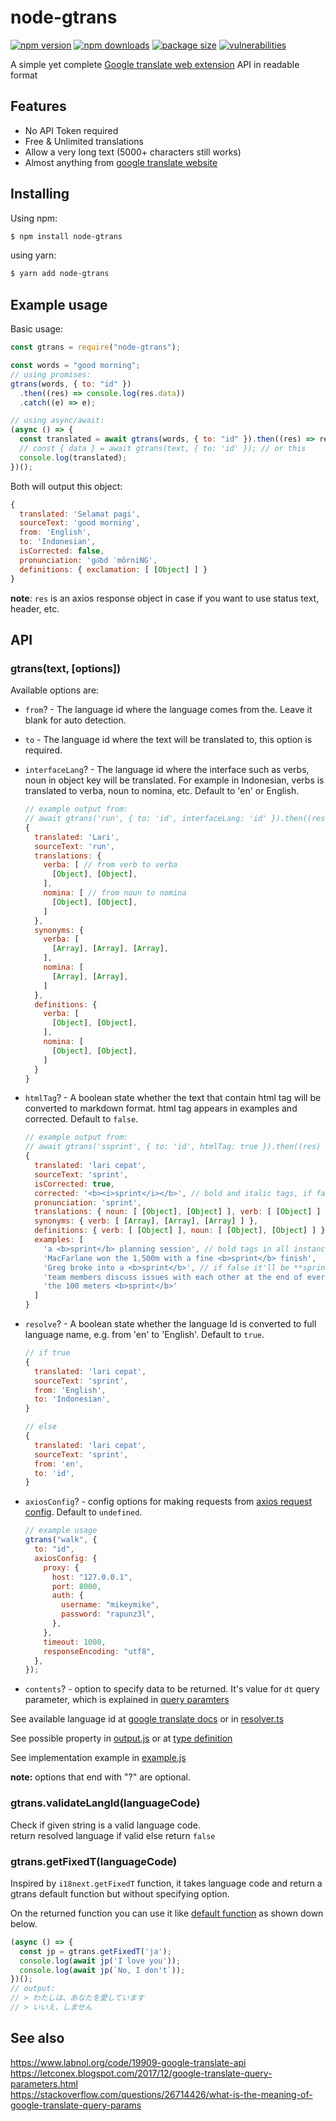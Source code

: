 # node-gtrans

[![npm version](https://img.shields.io/npm/v/node-gtrans)](https://www.npmjs.org/package/node-gtrans)
[![npm downloads](https://img.shields.io/npm/dt/node-gtrans)](https://npm-stat.com/charts.html?package=node-gtrans)
[![package size](https://img.shields.io/bundlephobia/min/node-gtrans)](https://bundlephobia.com/result?p=node-gtrans)
[![vulnerabilities](https://img.shields.io/snyk/vulnerabilities/npm/node-gtrans)](https://snyk.io/test/npm/node-gtrans)

A simple yet complete [Google translate web extension](https://chrome.google.com/webstore/detail/google-translate/aapbdbdomjkkjkaonfhkkikfgjllcleb) API in readable format

## Features

- No API Token required
- Free & Unlimited translations
- Allow a very long text (5000+ characters still works)
- Almost anything from [google translate website](https://translate.google.com/?sl=en&tl=id&text=run&op=translate)

## Installing

Using npm:

```bash
$ npm install node-gtrans
```

using yarn:

```bash
$ yarn add node-gtrans
```

## Example usage

Basic usage:

```js
const gtrans = require("node-gtrans");

const words = "good morning";
// using promises:
gtrans(words, { to: "id" })
  .then((res) => console.log(res.data))
  .catch((e) => e);

// using async/await:
(async () => {
  const translated = await gtrans(words, { to: "id" }).then((res) => res.data);
  // const { data } = await gtrans(text, { to: 'id' }); // or this
  console.log(translated);
})();
```

Both will output this object:

```js
{
  translated: 'Selamat pagi',
  sourceText: 'good morning',
  from: 'English',
  to: 'Indonesian',
  isCorrected: false,
  pronunciation: 'ɡo͝od ˈmôrniNG',
  definitions: { exclamation: [ [Object] ] }
}
```

**note**: `res` is an axios response object in case if you want to use status text, header, etc.

## API

### gtrans(text, [options])

Available options are:

- `from`? - The language id where the language comes from the. Leave it blank for auto detection.
- `to` - The language id where the text will be translated to, this option is required.
- `interfaceLang`? - The language id where the interface such as verbs, noun in object key will be translated. For example
  in Indonesian, verbs is translated to verba, noun to nomina, etc. Default to 'en' or English.

  ```js
  // example output from:
  // await gtrans('run', { to: 'id', interfaceLang: 'id' }).then((res) => res.data);
  {
    translated: 'Lari',
    sourceText: 'run',
    translations: {
      verba: [ // from verb to verba
        [Object], [Object],
      ],
      nomina: [ // from noun to nomina
        [Object], [Object],
      ]
    },
    synonyms: {
      verba: [
        [Array], [Array], [Array],
      ],
      nomina: [
        [Array], [Array],
      ]
    },
    definitions: {
      verba: [
        [Object], [Object],
      ],
      nomina: [
        [Object], [Object],
      ]
    }
  }
  ```

- `htmlTag`? - A boolean state whether the text that contain html tag will be converted to markdown format.
  html tag appears in examples and corrected. Default to `false`.

  ```js
  // example output from:
  // await gtrans('ssprint', { to: 'id', htmlTag: true }).then((res) => res.data);
  {
    translated: 'lari cepat',
    sourceText: 'sprint',
    isCorrected: true,
    corrected: '<b><i>sprint</i></b>', // bold and italic tags, if false it'll be ***sprint***
    pronunciation: 'sprint',
    translations: { noun: [ [Object], [Object] ], verb: [ [Object] ] },
    synonyms: { verb: [ [Array], [Array], [Array] ] },
    definitions: { verb: [ [Object] ], noun: [ [Object], [Object] ] },
    examples: [
      'a <b>sprint</b> planning session', // bold tags in all instances of examples list
      'MacFarlane won the 1,500m with a fine <b>sprint</b> finish',
      'Greg broke into a <b>sprint</b>', // if false it'll be **sprint**
      'team members discuss issues with each other at the end of every <b>sprint</b>',
      'the 100 meters <b>sprint</b>'
    ]
  }
  ```

- `resolve`? - A boolean state whether the language Id is converted to full language name, e.g. from 'en' to 'English'.
  Default to `true`.

  ```js
  // if true
  {
    translated: 'lari cepat',
    sourceText: 'sprint',
    from: 'English',
    to: 'Indonesian',
  }

  // else
  {
    translated: 'lari cepat',
    sourceText: 'sprint',
    from: 'en',
    to: 'id',
  }
  ```

- `axiosConfig`? - config options for making requests from [axios request config](https://github.com/axios/axios#request-config).
  Default to `undefined`.
  ```js
  // example usage
  gtrans("walk", {
    to: "id",
    axiosConfig: {
      proxy: {
        host: "127.0.0.1",
        port: 8000,
        auth: {
          username: "mikeymike",
          password: "rapunz3l",
        },
      },
      timeout: 1000,
      responseEncoding: "utf8",
    },
  });
  ```

- `contents`? - option to specify data to be returned. It's value for `dt` query parameter,
  which is explained in [query paramters](https://letconex.blogspot.com/2017/12/google-translate-query-parameters.html)

See available language id at [google translate docs](https://cloud.google.com/translate/docs/languages)
or in [resolver.ts](https://github.com/Cudiph/node-gtrans/blob/master/src/resolver.ts)

See possible property in [output.js](https://github.com/Cudiph/node-gtrans/blob/master/example/output.js)
or at [type definition](https://github.com/Cudiph/node-gtrans/blob/master/src/index.ts#L29)

See implementation example in [example.js](https://github.com/Cudiph/node-gtrans/blob/master/example/example.js)

**note:** options that end with "?" are optional.

### gtrans.validateLangId(languageCode)

Check if given string is a valid language code.  
return resolved language if valid else return `false`

### gtrans.getFixedT(languageCode)

Inspired by `i18next.getFixedT` function, it takes language code
and return a gtrans default function but without specifying option.

On the returned function you can use it like
[default function](#gtranstext-options) as shown down below.
```js
(async () => {
  const jp = gtrans.getFixedT('ja');
  console.log(await jp('I love you'));
  console.log(await jp(`No, I don't`));
})();
// output:
// > わたしは、あなたを愛しています
// > いいえ、しません
```

## See also

https://www.labnol.org/code/19909-google-translate-api  
https://letconex.blogspot.com/2017/12/google-translate-query-parameters.html  
https://stackoverflow.com/questions/26714426/what-is-the-meaning-of-google-translate-query-params
